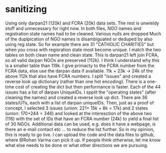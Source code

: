 # sanitizing

Using only darpan21 (120k) and FCRA  (20k) data sets. The rest is unwieldy stuff and unnecessary for right now.
In both files, NGO names and registration state names had to be cleaned.
Various nulls are dropped
Much of the duplpication of NGO names is disambiguated or deduped by also using reg state. So for example there are 31 "CATHOLIC CHARITIES" but when you cross with regisration state most become unique.
I match the two tables on both clean name and clean state. This is darpan21 left join FCRA, so all valid darpan NGOs are preserved (112k). I think I understand why this is a smaller table than 119k.
I give primacty to the FCRA number from the FCRA data, else use the darpan data if available. 11k + 23k -> 24k of the above 112k that also have FCRA numbers.
I split "issues" and created a reverse look up dictionary (rather than one hot encoding). There is a one-time cost of creating the dict but then performance is faster. Each of the 44 issues has a list of darpan UniqueIDs.
I spplit the "operating states" (after cleaning the names) and created a reverse look up dict. There are 36 states/UTs, each with a list of darpan uniqueIDs.
Then, just as a proof of concept, I selected 3 issues (union: 221+ 15k + 8k = 17k) and 2 states (union: 170+244 = 346) and looked at the interesction of the above two (116) with the set of IDs that have an FCRA number (24k) to yield a final list of 30 NGOs.
Additional data can be used, e.g.  does it have a webpage, is there an e-mail contact etc ... to reduce the list further.
So in my opinion, this is ready to go live. I can upload the code and the data files to github, where @Rohan Varma can pick it up. If people think otherwise, let me know what else needs to be done or what other directions we are pursuing.
